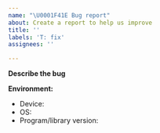 ```yaml
---
name: "\U0001F41E Bug report"
about: Create a report to help us improve
title: ''
labels: 'T: fix'
assignees: ''

---
```


<!-- Thanks for taking the time to file an issue! -->

**Describe the bug**
<!-- A clear and concise description of what the bug is. -->


<!-- If applicable, add screenshots to help explain your problem
**Screenshots**

| Description 1  | Description 2  |
| :------------: | :------------: |
| <screenshot 1> | <screenshot 2> |
-->

**Environment:**
<!-- Please complete the following information: -->
- Device:  <!-- e.g. Samsung Galaxy S8+ -->
- OS:  <!-- e.g. Windows 10 Home 1809 -->
- Program/library version:  <!-- e.g. 1.0.0 -->
